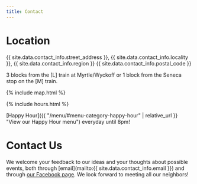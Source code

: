 ```yaml
---
title: Contact
---
```


# Location

{{ site.data.contact_info.street_address }}, {{ site.data.contact_info.locality }}, {{ site.data.contact_info.region }} {{ site.data.contact_info.postal_code }}

3 blocks from the [L] train at Myrtle/Wyckoff or 1 block from the Seneca stop on the [M] train.

{% include map.html %}

{% include hours.html %}

[Happy Hour]({{ "/menu/#menu-category-happy-hour" | relative_url }} "View our Happy Hour menu") everyday until 8pm!

# Contact Us

We welcome your feedback to our ideas and your thoughts about possible events, both through [email](mailto:{{ site.data.contact_info.email }}) and through [our Facebook page](http://www.facebook.com/TheBadOldDays). We look forward to meeting all our neighbors!
